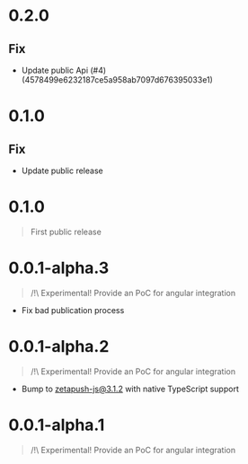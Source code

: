 # 0.2.0

## Fix

-  Update public Api (#4) (4578499e6232187ce5a958ab7097d676395033e1)

# 0.1.0

## Fix

-  Update public release

# 0.1.0

> First public release

# 0.0.1-alpha.3

> /!\ Experimental! Provide an PoC for angular integration

- Fix bad publication process

# 0.0.1-alpha.2

> /!\ Experimental! Provide an PoC for angular integration

- Bump to zetapush-js@3.1.2 with native TypeScript support 

# 0.0.1-alpha.1

> /!\ Experimental! Provide an PoC for angular integration
